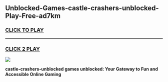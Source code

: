 
## Unblocked-Games-castle-crashers-unblocked-Play-Free-ad7km
<h3>
<a href="https://premium76.site?title=castle-crashers-unblocked&ref=20M">CLICK TO PLAY</a></h3>
<hr>

<h3>
<a href="https://premium76.site?title=castle-crashers-unblocked&ref=20M">CLICK 2 PLAY</a>
  
</h3>

<a href="https://premium76.site?title=castle-crashers-unblocked&ref=19M"><img src="https://clearcache.store/games.png"></a>


**castle-crashers-unblocked games unblocked: Your Gateway to Fun and Accessible Online Gaming**
